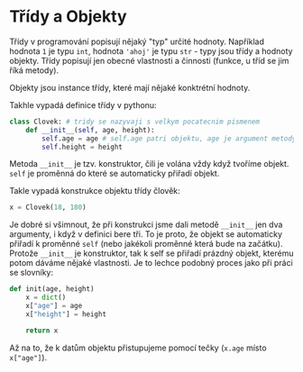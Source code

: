 # Třídy a Objekty

Třídy v programování popisují nějaký "typ" určité hodnoty.
Například hodnota `1` je typu `int`, hodnota `'ahoj'` je typu `str` - typy jsou třídy a hodnoty objekty.
Třídy popisují jen obecné vlastnosti a činnosti (funkce, u tříd se jim říká metody).

Objekty jsou instance třídy, které mají nějaké konktrétní hodnoty.

Takhle vypadá definice třídy v pythonu:
```python
class Clovek: # tridy se nazyvaji s velkym pocatecnim pismenem
	def __init__(self, age, height):
		self.age = age # self.age patri objektu, age je argument metody
		self.height = height
```
Metoda `__init__` je tzv. konstruktor, čili je volána vždy když tvoříme objekt.
`self` je proměnná do které se automaticky přiřadí objekt.

Takle vypadá konstrukce objektu třídy člověk:
```python
x = Clovek(18, 180)
```
Je dobré si všimnout, že při konstrukci jsme dali metodě `__init__` jen dva argumenty, i když v definici bere tři.
To je proto, že objekt se automaticky přiřadí k proměnné `self` (nebo jakékoli proměnné která bude na začátku).
Protože `__init__` je konstruktor, tak k self se přiřadí prázdný objekt, kterému potom dáváme nějaké vlastnosti.
Je to lechce podobný proces jako při práci se slovníky:
```python
def init(age, height)
	x = dict()
	x["age"] = age
	x["height"] = height

	return x
```
Až na to, že k datům objektu přistupujeme pomocí tečky (`x.age` místo `x["age"]`).
